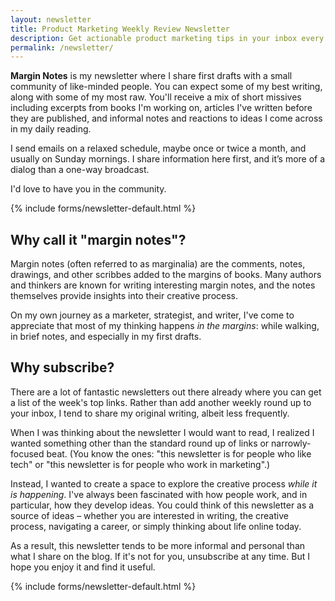 ```yaml
---
layout: newsletter
title: Product Marketing Weekly Review Newsletter
description: Get actionable product marketing tips in your inbox every week.
permalink: /newsletter/
---
```


**Margin Notes** is my newsletter where I share first drafts with a small community of like-minded people. You can expect some of my best writing, along with some of my most raw. You'll receive a mix of short missives including excerpts from books I'm working on, articles I've written before they are published, and informal notes and reactions to ideas I come across in my daily reading.

I send emails on a relaxed schedule, maybe once or twice a month, and usually on Sunday mornings. I share information here first, and it’s more of a dialog than a one-way broadcast. 

I'd love to have you in the community.

{% include forms/newsletter-default.html %}

## Why call it "margin notes"?

Margin notes (often referred to as marginalia) are the comments, notes, drawings, and other scribbes added to the margins of books. Many authors and thinkers are known for writing interesting margin notes, and the notes themselves provide insights into their creative process.

On my own journey as a marketer, strategist, and writer, I've come to appreciate that most of my thinking happens _in the margins_: while walking, in brief notes, and especially in my first drafts.

## Why subscribe?

There are a lot of fantastic newsletters out there already where you can get a list of the week's top links. Rather than add another weekly round up to your inbox, I tend to share my original writing, albeit less frequently. 

When I was thinking about the newsletter I would want to read, I realized I wanted something other than the standard round up of links or narrowly-focused beat. (You know the ones: "this newsletter is for people who like tech" or "this newsletter is for people who work in marketing".)

Instead, I wanted to create a space to explore the creative process _while it is happening_. I've always been fascinated with how people work, and in particular, how they develop ideas. You could think of this newsletter as a source of ideas – whether you are interested in writing, the creative process, navigating a career, or simply thinking about life online today.

As a result, this newsletter tends to be more informal and personal than what I share on the blog. If it's not for you, unsubscribe at any time. But I hope you enjoy it and find it useful.

{% include forms/newsletter-default.html %}